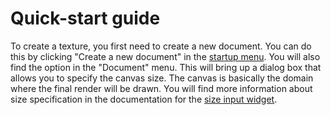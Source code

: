 # Quick-start guide

To create a texture, you first need to create a new document. You can do this by clicking
"Create a new document" in the <a href="../app/startup_menu.html">startup menu</a>. You will also
find the option in the "Document" menu. This will bring up a dialog box that allows you to specify
the canvas size. The canvas is basically the domain where the final render will be drawn. You will
find more information about size specification in the documentation for the
<a href="../app/size_input.html">size input widget</a>.